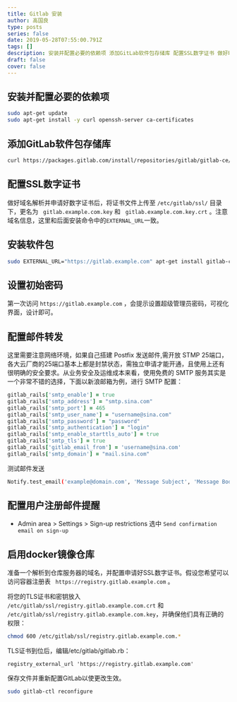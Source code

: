 ```yaml
---
title: Gitlab 安装
author: 高国良
type: posts
series: false
date: 2019-05-28T07:55:00.791Z
tags: []
description: 安装并配置必要的依赖项 添加GitLab软件包存储库 配置SSL数字证书 做好域名解析并申请好数字证书后，将证书文件上传至 目录下，更名为 和 。注意域名信息，这里和后面安装命令中的 一致。 安装软件包 设置初始密码 第一次访问 ，会提示设置超级管理员密码，可视化界面，设计即可。 配置邮件转发 这里
draft: false 
cover: false
---
```


## 安装并配置必要的依赖项

```bash
sudo apt-get update
sudo apt-get install -y curl openssh-server ca-certificates
```

## 添加GitLab软件包存储库

```bash
curl https://packages.gitlab.com/install/repositories/gitlab/gitlab-ce/script.deb.sh | sudo bash
```

## 配置SSL数字证书

做好域名解析并申请好数字证书后，将证书文件上传至 `/etc/gitlab/ssl/` 目录下，更名为 ` gitlab.example.com.key` 和 ` gitlab.example.com.key.crt` 。注意域名信息，这里和后面安装命令中的`EXTERNAL_URL`一致。

## 安装软件包

```bash
sudo EXTERNAL_URL="https://gitlab.example.com" apt-get install gitlab-ce

```

## 设置初始密码

第一次访问 `https://gitlab.example.com` ，会提示设置超级管理员密码，可视化界面，设计即可。

## 配置邮件转发

这里需要注意网络环境，如果自己搭建 Postfix 发送邮件,需开放 STMP 25端口，各大云厂商的25端口基本上都是封禁状态，需独立申请才能开通，且使用上还有很明确的安全要求。从业务安全及运维成本来看，使用免费的 SMTP 服务其实是一个非常不错的选择，下面以新浪邮箱为例，进行 SMTP 配置：

```rb
gitlab_rails['smtp_enable'] = true
gitlab_rails['smtp_address'] = "smtp.sina.com"
gitlab_rails['smtp_port'] = 465
gitlab_rails['smtp_user_name'] = "username@sina.com"
gitlab_rails['smtp_password'] = "password"
gitlab_rails['smtp_authentication'] = "login"
gitlab_rails['smtp_enable_starttls_auto'] = true
gitlab_rails['smtp_tls'] = true
gitlab_rails['gitlab_email_from'] = 'username@sina.com'
gitlab_rails['smtp_domain'] = "mail.sina.com"
```

测试邮件发送

```bash
Notify.test_email('example@domain.com', 'Message Subject', 'Message Body').deliver_now
```

## 配置用户注册邮件提醒

-  Admin area > Settings > Sign-up restrictions 选中 `Send confirmation email on sign-up`

## 启用docker镜像仓库

准备一个解析到仓库服务器的域名，并配置申请好SSL数字证书。假设您希望可以访问容器注册表 ` https://registry.gitlab.example.com` 。

将您的TLS证书和密钥放入 ` /etc/gitlab/ssl/registry.gitlab.example.com.crt` 和 `/etc/gitlab/ssl/registry.gitlab.example.com.key`，并确保他们具有正确的权限：

```bash
chmod 600 /etc/gitlab/ssl/registry.gitlab.example.com.*
```

TLS证书到位后，编辑/etc/gitlab/gitlab.rb：

```rg
registry_external_url 'https://registry.gitlab.example.com'
```

保存文件并重新配置GitLab以使更改生效。

```bash
sudo gitlab-ctl reconfigure
```
